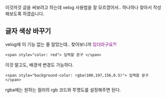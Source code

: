 <p>이것저것 글을 써보려고 하는데 velog 사용법을 잘 모르겠어서.. 
하나하나 찾아서 작성해보도록 하겠습니다.</p>
<h2 id="글자-색상-바꾸기">글자 색상 바꾸기</h2>
<p>velog에 이 기능 없는 줄 알았는데..
찾아보니까 <span style="color: purple;">있더라구요?! </span></p>
<pre><code>&lt;span style=&quot;color: red&quot;&gt; 입력할 문구 &lt;/span&gt;</code></pre><p>이것 말고도, <span> 배경색 변경도 가능하다. </span></p>
<pre><code>&lt;span style=&quot;background-color: rgba(100,197,156,0.5)&quot;&gt; 입력할 문구 &lt;/span&gt;</code></pre><p>rgba에는 원하는 컬러의 rgb 코드와 투명도를 설정해주면 된다.</p>